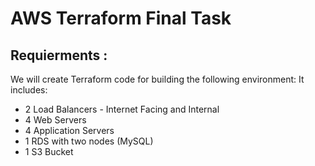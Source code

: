 # AWS Terraform Final Task

## Requierments :
We will create Terraform code for building the following environment:
It includes:
- 2 Load Balancers - Internet Facing and Internal
- 4 Web Servers 
- 4 Application Servers 
- 1 RDS with two nodes (MySQL)
- 1 S3 Bucket
